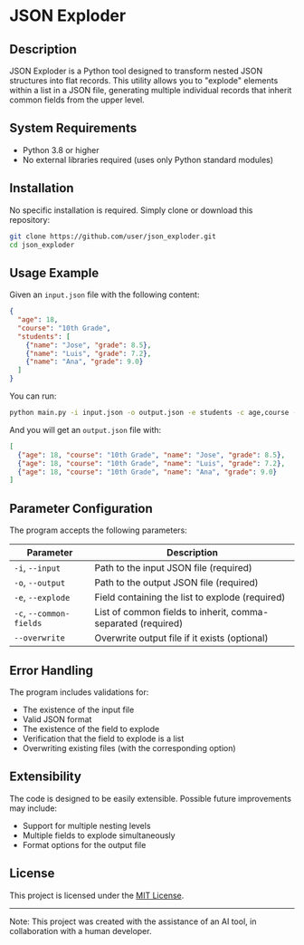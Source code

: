 # JSON Exploder

## Description
JSON Exploder is a Python tool designed to transform nested JSON structures into flat records. This utility allows you to "explode" elements within a list in a JSON file, generating multiple individual records that inherit common fields from the upper level.

## System Requirements

- Python 3.8 or higher
- No external libraries required (uses only Python standard modules)

## Installation

No specific installation is required. Simply clone or download this repository:

```bash
git clone https://github.com/user/json_exploder.git
cd json_exploder
```

## Usage Example

Given an `input.json` file with the following content:

```json
{
  "age": 18,
  "course": "10th Grade",
  "students": [
    {"name": "Jose", "grade": 8.5},
    {"name": "Luis", "grade": 7.2},
    {"name": "Ana", "grade": 9.0}
  ]
}
```

You can run:

```bash
python main.py -i input.json -o output.json -e students -c age,course --overwrite
```

And you will get an `output.json` file with:

```json
[
  {"age": 18, "course": "10th Grade", "name": "Jose", "grade": 8.5},
  {"age": 18, "course": "10th Grade", "name": "Luis", "grade": 7.2},
  {"age": 18, "course": "10th Grade", "name": "Ana", "grade": 9.0}
]
```

## Parameter Configuration

The program accepts the following parameters:

| Parameter | Description |
|-----------|-------------|
| `-i`, `--input` | Path to the input JSON file (required) |
| `-o`, `--output` | Path to the output JSON file (required) |
| `-e`, `--explode` | Field containing the list to explode (required) |
| `-c`, `--common-fields` | List of common fields to inherit, comma-separated (required) |
| `--overwrite` | Overwrite output file if it exists (optional) |

## Error Handling

The program includes validations for:
- The existence of the input file
- Valid JSON format
- The existence of the field to explode
- Verification that the field to explode is a list
- Overwriting existing files (with the corresponding option)

## Extensibility

The code is designed to be easily extensible. Possible future improvements may include:
- Support for multiple nesting levels
- Multiple fields to explode simultaneously
- Format options for the output file

## License

This project is licensed under the [MIT License](LICENSE).

---

Note: This project was created with the assistance of an AI tool, in collaboration with a human developer.